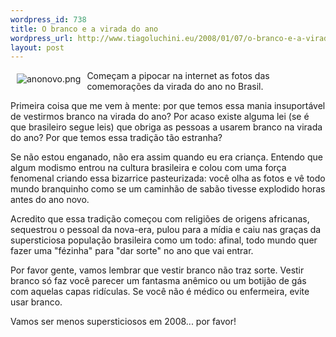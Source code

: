 ```yaml
--- 
wordpress_id: 738
title: O branco e a virada do ano
wordpress_url: http://www.tiagoluchini.eu/2008/01/07/o-branco-e-a-virada-do-ano/
layout: post
---
```

<img src="http://www.tiagoluchini.eu/wp-content/uploads/2008/01/anonovo.png" title="anonovo.png" alt="anonovo.png" align="left" hspace="10" vspace="5" />Começam a pipocar na internet as fotos das comemorações da virada do ano no Brasil.

Primeira coisa que me vem à mente: por que temos essa mania insuportável de vestirmos branco na virada do ano? Por acaso existe alguma lei (se é que brasileiro segue leis) que obriga as pessoas a usarem branco na virada do ano? Por que temos essa tradição tão estranha?

Se não estou enganado, não era assim quando eu era criança. Entendo que algum modismo entrou na cultura brasileira e colou com uma força fenomenal criando essa bizarrice pasteurizada: você olha as fotos e vê todo mundo branquinho como se um caminhão de sabão tivesse explodido horas antes do ano novo.

Acredito que essa tradição começou com religiões de origens africanas, sequestrou o pessoal da nova-era, pulou para a mídia e caiu nas graças da supersticiosa população brasileira como um todo: afinal, todo mundo quer fazer uma "fézinha" para "dar sorte" no ano que vai entrar.

Por favor gente, vamos lembrar que vestir branco não traz sorte. Vestir branco só faz você parecer um fantasma anêmico ou um botijão de gás com aquelas capas ridículas. Se você não é médico ou enfermeira, evite usar branco.

Vamos ser menos supersticiosos em 2008... por favor!

